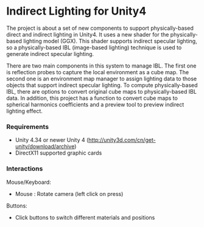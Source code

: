 # Indirect Lighting for Unity4
The project is about a set of new components to support physically-based direct and indirect lighting in Unity4. It uses a new shader for the physically-based lighting model (GGX). This shader supports indirect specular lighting, so a physically-based IBL (image-based lighting) technique is used to generate indirect specular lighting. 

There are two main components in this system to manage IBL. The first one is reflection probes to capture the local environment as a cube map. The second one is an environment map manager to assign lighting data to those objects that support indirect specular lighting. To compute physically-based IBL, there are options to convert original cube maps to physically-based IBL data. In addition, this project has a function to convert cube maps to spherical harmonics coefficients and a preview tool to preview indirect lighting effect.
### Requirements
* Unity 4.34 or newer Unity 4 (http://unity3d.com/cn/get-unity/download/archive)
* DirectX11 supported graphic cards 

### Interactions
Mouse/Keyboard:
- Mouse : Rotate camera (left click on press)

Buttons:
* Click buttons to switch different materials and positions

